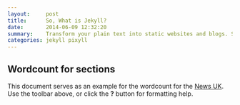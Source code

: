 ```yaml
---
layout:     post
title:      So, What is Jekyll?
date:       2014-06-09 12:32:20
summary:    Transform your plain text into static websites and blogs. Simple, static, and blog-aware.
categories: jekyll pixyll
---
```



## Wordcount for sections

This document serves as an example for the wordcount for the [News UK](http://marvl.in/4d7jeg). Use the toolbar above, or click the **?** button for formatting help.

